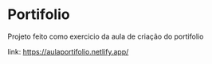 # Portifolio
Projeto feito como exercicio da aula de criação do portifolio 

link: https://aulaportifolio.netlify.app/

